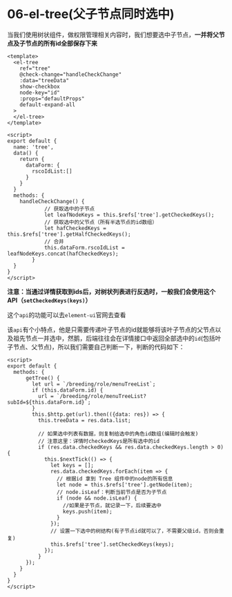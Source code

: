 # 06-el-tree(父子节点同时选中)

当我们使用树状组件，做权限管理相关内容时，我们想要选中子节点，**一并将父节点及子节点的所有id全部保存下来**



```vue
<template>
  <el-tree
    ref="tree"
    @check-change="handleCheckChange"
    :data="treeData"
    show-checkbox
    node-key="id"
    :props="defaultProps"
    default-expand-all
  >
  </el-tree>
</template>

<script>
export default {
  name: 'tree',
  data() {
    return {
      dataForm: {
        rscoIdList:[]
      }
    }
  }
  methods: {
    handleCheckChange() {
			// 获取选中的子节点
			let leafNodeKeys = this.$refs['tree'].getCheckedKeys();
			// 获取选中的父节点（所有半选节点的id数组）
			let hafCheckedKeys = this.$refs['tree'].getHalfCheckedKeys();
			// 合并
			this.dataForm.rscoIdList = leafNodeKeys.concat(hafCheckedKeys);
		}
  }
}
</script>
```



**注意：当通过详情获取到ids后，对树状列表进行反选时，一般我们会使用这个API（`setCheckedKeys(keys)`）**

这个`api`的功能可以去`element-ui`官网去查看

该`api`有个小特点，他是只需要传递叶子节点的id就能够将该叶子节点的父节点以及祖先节点一并选中，然鹅，后端往往会在详情接口中返回全部选中的`id`(包括叶子节点、父节点)，所以我们需要自己判断一下，判断的代码如下：

```vue
<script>
export default {
  methods: {
      getTree() {
        let url = `/breeding/role/menuTreeList`;
        if (this.dataForm.id) {
          url = `/breeding/role/menuTreeList?subId=${this.dataForm.id}`;
        }
        this.$http.get(url).then(({data: res}) => {
          this.treeData = res.data.list;

          // 如果选中列表有数据，则复制给选中的角色id数组(编辑时会触发)
          // 注意这里：详情时checkedKeys是所有选中的id
          if (res.data.checkedKeys && res.data.checkedKeys.length > 0) {
            this.$nextTick(() => {
              let keys = [];
              res.data.checkedKeys.forEach(item => {
                // 根据id 拿到 Tree 组件中的node的所有信息
                let node = this.$refs['tree'].getNode(item);
                // node.isLeaf：判断当前节点是否为子节点
                if (node && node.isLeaf) {
                  //如果是子节点，就记录一下，后续要选中
                  keys.push(item);
                }
              });
              // 设置一下选中的树结构(有子节点id就可以了，不需要父级id，否则会重复)
              this.$refs['tree'].setCheckedKeys(keys);
            });
          }
      });
  	}
  }
}
</script>
```

